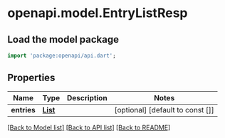 # openapi.model.EntryListResp

## Load the model package
```dart
import 'package:openapi/api.dart';
```

## Properties
Name | Type | Description | Notes
------------ | ------------- | ------------- | -------------
**entries** | [**List<Entry>**](Entry.md) |  | [optional] [default to const []]

[[Back to Model list]](../README.md#documentation-for-models) [[Back to API list]](../README.md#documentation-for-api-endpoints) [[Back to README]](../README.md)


